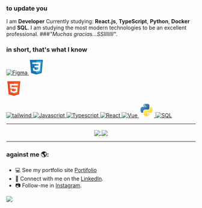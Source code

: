 
### to update you

  
 I am **Developer** 
 Currently studying: **React.js**, **TypeScript**, **Python**, **Docker** and **SQL**.
 I am studying the most modern technologies to be an excellent professional.
 ###<i>⁠"Muchas gracias...SSIIIIIII"</i>.
<br>

### in short, that's what I know

<p align="left">

  <a href="https://www.figma.com/" target="_blank">
    <img
      src="https://i.pinimg.com/originals/a5/58/b4/a558b426cb8973523f37bbed94cf0f09.png"
      alt="Figma"
      width="40"
      height="40"
    />
  </a>
  
  <a href="https://developer.mozilla.org/pt-BR/docs/Web/CSS" target="_blank">
    <img
      src="https://raw.githubusercontent.com/devicons/devicon/master/icons/css3/css3-original.svg"
      alt="CSS"
      width="40"
      height="40"
    />
  </a>
  
  <a
    href="https://developer.mozilla.org/pt-BR/docs/Web/HTML"
    target="_blank">
    <img
      src="https://raw.githubusercontent.com/devicons/devicon/master/icons/html5/html5-original.svg"
      alt="HTML"
      width="40"
      height="40"
    />
  </a>

   <a href="https://tailwindcss.com/" target="_blank">
    <img
      src="https://cdn.jsdelivr.net/gh/devicons/devicon@latest/icons/tailwindcss/tailwindcss-original.svg"
      alt="tailwind"
      width="40"
      height="40"
    />
  </a>
  
  <a href="https://www.javascript.com/" target="_blank">
    <img
      src="https://tadeuesteves.files.wordpress.com/2014/01/javascript-logo.png"
      alt="Javascript"
      width="40"
      height="40"
    />
  </a>

   <a href="https://www.typescriptlang.org/" target="_blank">
    <img
      src="https://cdn.jsdelivr.net/gh/devicons/devicon@latest/icons/typescript/typescript-original.svg"
      alt="Typescript"
      width="40"
      height="40"
    />
  </a>

  <a href="https://react.dev/" target="_blank">
    <img
      src="https://cdn.jsdelivr.net/gh/devicons/devicon@latest/icons/react/react-original.svg"
      alt="React"
      width="40"
      height="40"
    />
  </a>

   <a href="https://vuejs.org/" target="_blank">
    <img
      src="https://cdn.jsdelivr.net/gh/devicons/devicon@latest/icons/vuejs/vuejs-original.svg"
      alt="Vue"
      width="40"
      height="40"
    />
  </a>
  
  <a href="https://www.python.org/" target="_blank">
    <img
      src="https://raw.githubusercontent.com/devicons/devicon/master/icons/python/python-original.svg"
      alt="Python"
      width="40"
      height="40"
    />
  </a>
  
  <a href="https://www.w3schools.com/sql/" target="_blank">
    <img
      src="https://cdn.jsdelivr.net/gh/devicons/devicon@latest/icons/azuresqldatabase/azuresqldatabase-original.svg"
      alt="SQL"
      width="40"
      height="40"
    />
  </a>
  
</p>
<hr/>
  <p align="center">
    <a href="https://github.com/paulosilas99">
      <img align="center" src="https://github-readme-stats.vercel.app/api?username=paulosilas99&line_height=55&show_icons=true&theme=dark&hide_border=true" />
    </a>
    <a href="https://github.com/paulosilas99">
      <img align="center" src="https://github-readme-stats.vercel.app/api/top-langs/?username=paulosilas99&line_height=40&show_icons=true&theme=dark&hide_border=true&layout=pie" />
    </a>
  </p>
<hr/>

### against me 🌎:

- 💻 See my portfolio site <a href="https://paulosilas99.github.io/meuportfolio/](https://frontend-six-blue.vercel.app/">Portifolio</a>
- 💼 Connect with me on the <a href="https://www.linkedin.com/in/paulo-silas-sodré-fonseca/">LinkedIn</a>.
- 📷 Follow-me in <a href="https://www.instagram.com/paulosilas.sf/">Instagram</a>.

![](https://komarev.com/ghpvc/?username=paulosilas99&color=blue&style=plastic&label=Visualiza%C3%A7%C3%B5es)
